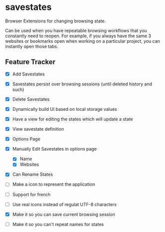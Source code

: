 # savestates
Browser Extensions for changing browsing state.

Can be used when you have repeatable browsing workflows that you constantly need to reopen. 
For example, if you always have the same 3 websites or bookmarks open when working on a particular project, you can instantly open those tabs. 



## Feature Tracker

- [x] Add Savestates
- [x] Savestates persist over browsing sessions (until deleted history and such)
- [x] Delete Savestates
- [x] Dynamically build UI based on local storage values
- [x] Have a view for editing the states which will update a state
- [x] View savestate definition
- [x] Options Page
- [x] Manually Edit Savestates in options page
    - [x] Name
    - [x] Websites
- [x] Can Rename States


- [ ] Make a icon to represent the application
- [ ] Support for french
- [ ] Use real icons instead of regulat UTF-8 characters 
- [x] Make it so you can save current browsing session
- [ ] Make it so you can't repeat names for states

